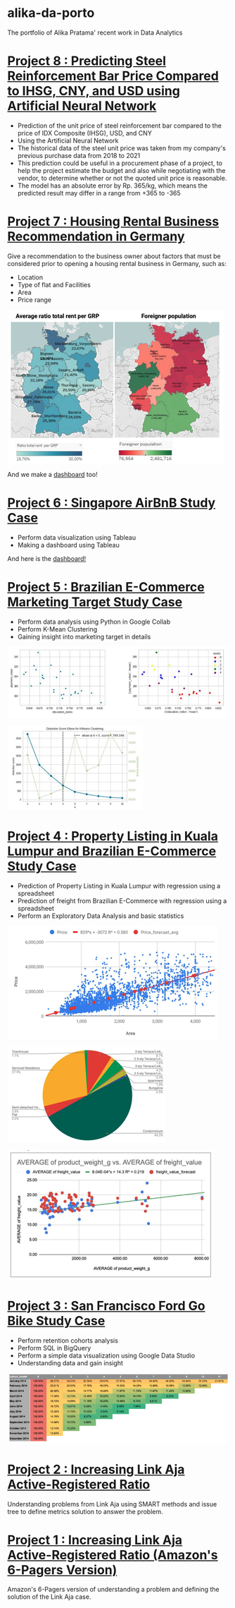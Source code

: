 # alika-da-porto
The portfolio of Alika Pratama' recent work in Data Analytics

# [Project 8 : Predicting Steel Reinforcement Bar Price Compared to IHSG, CNY, and USD using Artificial Neural Network](https://github.com/alika-pratama/predicting-rebar)
- Prediction of the unit price of steel reinforcement bar compared to the price of IDX Composite (IHSG), USD, and CNY
- Using the Artificial Neural Network
- The historical data of the steel unit price was taken from my company's previous purchase data from 2018 to 2021
- This prediction could be useful in a procurement phase of a project, to help the project estimate the budget and also while negotiating with the vendor, to determine whether or not the quoted unit price is reasonable.
- The model has an absolute error by Rp. 365/kg, which means the predicted result may differ in a range from +365 to -365

# [Project 7 : Housing Rental Business Recommendation in Germany](https://drive.google.com/file/d/1QXU8TIqKIrpzzfyYmSdYc2odHcBHQorJ/view)
Give a recommendation to the business owner about factors that must be considered prior to opening a housing rental business in Germany, such as:
- Location
- Type of flat and Facilities
- Area 
- Price range

![](https://github.com/alika-pratama/alika-da-porto/blob/main/images/project%207.png)

And we make a [dashboard](https://public.tableau.com/app/profile/godeliva/viz/GFPpastibisa_16497133285480/Story1) too!

# [Project 6 : Singapore AirBnB Study Case](https://drive.google.com/file/d/1xr-jhJPkIL-Obim5dwcGCO-dSlXe9OWP/view)
- Perform data visualization using Tableau
- Making a dashboard using Tableau

And here is the [dashboard!](https://public.tableau.com/app/profile/alika.pratama.r.lamoni/viz/AlikaPratama_RevoU_Advanced_EDA/ExploratoryDataAnalysis)

# [Project 5 : Brazilian E-Commerce Marketing Target Study Case](https://drive.google.com/file/d/166lnxLZuiNhnYnnvelLSRr8OqNYaiu8n/view)
- Perform data analysis using Python in Google Collab
- Perform K-Mean Clustering
- Gaining insight into marketing target in details

![](https://github.com/alika-pratama/alika-da-porto/blob/main/images/project%206-a.png)

![](https://github.com/alika-pratama/alika-da-porto/blob/main/images/project%206-b.png)

# [Project 4 : Property Listing in Kuala Lumpur and Brazilian E-Commerce Study Case](https://drive.google.com/file/d/1G1gEL9dTTQRaMjmQhZiJqLOdMSv8WPBN/view)
- Prediction of Property Listing in Kuala Lumpur with regression using a spreadsheet
- Prediction of freight from Brazilian E-Commerce with regression using a spreadsheet
- Perform an Exploratory Data Analysis and basic statistics

![](https://github.com/alika-pratama/alika-da-porto/blob/main/images/project%205-a.png)

![](https://github.com/alika-pratama/alika-da-porto/blob/main/images/project%205-b.png)

![](https://github.com/alika-pratama/alika-da-porto/blob/main/images/project%205-c.png)


# [Project 3 : San Francisco Ford Go Bike Study Case](https://drive.google.com/file/d/1MsK47HC9zrteIBkrlheT6Ph0dA1Oc3uH/view)
- Perform retention cohorts analysis
- Perform SQL in BigQuery
- Perform a simple data visualization using Google Data Studio
- Understanding data and gain insight

![](https://github.com/alika-pratama/alika-da-porto/blob/main/images/project%203.png)

# [Project 2 : Increasing Link Aja Active-Registered Ratio](https://drive.google.com/file/d/1akJcV4ubBuW7OajFJQCJrgrSAAVM8t03/view)
Understanding problems from Link Aja using SMART methods and issue tree to define metrics solution to answer the problem.

# [Project 1 : Increasing Link Aja Active-Registered Ratio (Amazon's 6-Pagers Version)](https://drive.google.com/file/d/1Kj2Drlyt5MMBAXH7t-EOti_boL3vfd4V/view)
Amazon's 6-Pagers version of understanding a problem and defining the solution of the Link Aja case.
